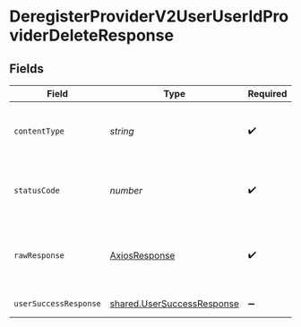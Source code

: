 # DeregisterProviderV2UserUserIdProviderDeleteResponse


## Fields

| Field                                                                           | Type                                                                            | Required                                                                        | Description                                                                     | Example                                                                         |
| ------------------------------------------------------------------------------- | ------------------------------------------------------------------------------- | ------------------------------------------------------------------------------- | ------------------------------------------------------------------------------- | ------------------------------------------------------------------------------- |
| `contentType`                                                                   | *string*                                                                        | :heavy_check_mark:                                                              | HTTP response content type for this operation                                   |                                                                                 |
| `statusCode`                                                                    | *number*                                                                        | :heavy_check_mark:                                                              | HTTP response status code for this operation                                    |                                                                                 |
| `rawResponse`                                                                   | [AxiosResponse](https://axios-http.com/docs/res_schema)                         | :heavy_check_mark:                                                              | Raw HTTP response; suitable for custom response parsing                         |                                                                                 |
| `userSuccessResponse`                                                           | [shared.UserSuccessResponse](../../../sdk/models/shared/usersuccessresponse.md) | :heavy_minus_sign:                                                              | Successful Response                                                             | {"success":true}                                                                |